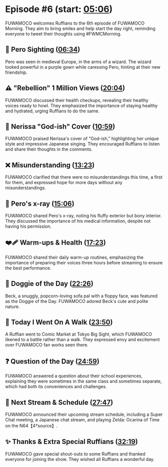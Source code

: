 # Episode #6 (start: [05:06](https://youtu.be/VdRKCMgF-Ug?t=05m06s))

FUWAMOCO welcomes Ruffians to the 6th episode of FUWAMOCO Morning. They aim to bring smiles and help start the day right, reminding everyone to tweet their thoughts using #FWMCMorning.

## 👀 Pero Sighting ([06:34](https://youtu.be/VdRKCMgF-Ug?t=06m34s))

Pero was seen in medieval Europe, in the arms of a wizard. The wizard looked powerful in a purple gown while caressing Pero, hinting at their new friendship.

## ⚠️ "Rebellion" 1 Million Views ([20:04](https://youtu.be/VdRKCMgF-Ug?t=20m04s))

FUWAMOCO discussed their health checkups, revealing their healthy voices ready to howl. They emphasized the importance of staying healthy and hydrated, urging Ruffians to do the same.

## 🎼 Nerissa "God-ish" Cover ([10:59](https://youtu.be/VdRKCMgF-Ug?t=10m59s))

FUWAMOCO praised Nerissa's cover of "God-ish," highlighting her unique style and impressive Japanese singing. They encouraged Ruffians to listen and share their thoughts in the comments.

## ❌ Misunderstanding ([13:23](https://youtu.be/VdRKCMgF-Ug?t=13m23s))

FUWAMOCO clarified that there were no misunderstandings this time, a first for them, and expressed hope for more days without any misunderstandings.

## 💜 Pero's x-ray ([15:06](https://youtu.be/VdRKCMgF-Ug?t=15m06s))

FUWAMOCO shared Pero's x-ray, noting his fluffy exterior but bony interior. They discussed the importance of his medical information, despite not having his permission.

## ❤️‍🩹 Warm-ups & Health ([17:23](https://youtu.be/VdRKCMgF-Ug?t=17m23s))

FUWAMOCO shared their daily warm-up routines, emphasizing the importance of preparing their voices three hours before streaming to ensure the best performance.

## 🐶 Doggie of the Day ([22:26](https://youtu.be/VdRKCMgF-Ug?t=22m26s))

Beck, a snuggly, popcorn-loving sofa pal with a floppy face, was featured as the Doggie of the Day. FUWAMOCO adored Beck's cute and polite nature.

## 🚶 Today I Went On A Walk ([23:50](https://youtu.be/VdRKCMgF-Ug?t=23m50s))

A Ruffian went to Comic Market at Tokyo Big Sight, which FUWAMOCO likened to a battle rather than a walk. They expressed envy and excitement over FUWAMOCO fan works seen there.

## ❓ Question of the Day ([24:59](https://youtu.be/VdRKCMgF-Ug?t=24m59s))

FUWAMOCO answered a question about their school experiences, explaining they were sometimes in the same class and sometimes separate, which had both its conveniences and challenges.

## 📅 Next Stream & Schedule ([27:47](https://youtu.be/VdRKCMgF-Ug?t=27m47s))

FUWAMOCO announced their upcoming stream schedule, including a Super Chat meeting, a Japanese chat stream, and playing Zelda: Ocarina of Time on the N64【4†source】.

## ✨ Thanks & Extra Special Ruffians ([32:19](https://youtu.be/VdRKCMgF-Ug?t=32m19s))

FUWAMOCO gave special shout-outs to some Ruffians and thanked everyone for joining the show. They wished all Ruffians a wonderful day.
